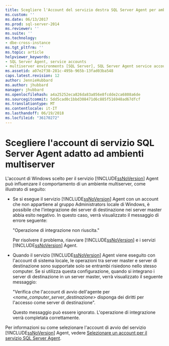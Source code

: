 ```yaml
---
title: Scegliere l'Account del servizio destra SQL Server Agent per ambienti Multiserver | Documenti Microsoft
ms.custom: ''
ms.date: 06/13/2017
ms.prod: sql-server-2014
ms.reviewer: ''
ms.suite: ''
ms.technology:
- dbe-cross-instance
ms.tgt_pltfrm: ''
ms.topic: article
helpviewer_keywords:
- SQL Server Agent, service accounts
- multiserver environments [SQL Server], SQL Server Agent service account behavior
ms.assetid: a07e2f38-281c-495b-965b-13fad03ba548
caps.latest.revision: 12
author: JennieHubbard
ms.author: jhubbard
manager: jhubbard
ms.openlocfilehash: a4a25252eca826da83a856e8fcdde2ca6808a6de
ms.sourcegitcommit: 5dd5cad0c1bbd308471d6c885f516948ad67dfcf
ms.translationtype: MT
ms.contentlocale: it-IT
ms.lasthandoff: 06/19/2018
ms.locfileid: "36170272"
---
```

# <a name="choose-the-right-sql-server-agent-service-account-for-multiserver-environments"></a>Scegliere l'account di servizio SQL Server Agent adatto ad ambienti multiserver
  L'account di Windows scelto per il servizio [!INCLUDE[ssNoVersion](../../includes/ssnoversion-md.md)] Agent può influenzare il comportamento di un ambiente multiserver, come illustrato di seguito:  
  
-   Se si esegue il servizio [!INCLUDE[ssNoVersion](../../includes/ssnoversion-md.md)] Agent con un account che non appartiene al gruppo Administrators locale di Windows, è possibile che l'integrazione dei server di destinazione nei server master abbia esito negativo. In questo caso, verrà visualizzato il messaggio di errore seguente:  
  
     "Operazione di integrazione non riuscita."  
  
     Per risolvere il problema, riavviare [!INCLUDE[ssNoVersion](../../includes/ssnoversion-md.md)] e i servizi [!INCLUDE[ssNoVersion](../../includes/ssnoversion-md.md)] Agent.  
  
-   Quando il servizio [!INCLUDE[ssNoVersion](../../includes/ssnoversion-md.md)] Agent viene eseguito con l'account di sistema locale, le operazioni tra server master e server di destinazione sono supportate solo se entrambi risiedono nello stesso computer. Se si utilizza questa configurazione, quando si integrano i server di destinazione in un server master, verrà visualizzato il seguente messaggio:  
  
     "Verifica che l'account di avvio dell'agente per *<nome_computer_server_destinazione>* disponga dei diritti per l'accesso come server di destinazione".  
  
     Questo messaggio può essere ignorato. L'operazione di integrazione verrà completata correttamente.  
  
 Per informazioni su come selezionare l'account di avvio del servizio [!INCLUDE[ssNoVersion](../../includes/ssnoversion-md.md)] Agent, vedere [Selezionare un account per il servizio SQL Server Agent](select-an-account-for-the-sql-server-agent-service.md).  
  
  